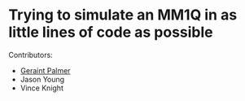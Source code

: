 # Trying to simulate an MM1Q in as little lines of code as possible

Contributors:

- [Geraint Palmer](https://github.com/geraintpalmer)
- Jason Young
- Vince Knight
